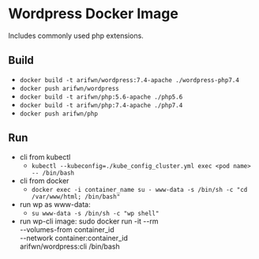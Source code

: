 Wordpress Docker Image
======================

Includes commonly used php extensions.

Build
-----

- `docker build -t arifwn/wordpress:7.4-apache ./wordpress-php7.4`
- `docker push arifwn/wordpress`
- `docker build -t arifwn/php:5.6-apache ./php5.6`
- `docker build -t arifwn/php:7.4-apache ./php7.4`
- `docker push arifwn/php`

Run
---
- cli from kubectl
    - `kubectl --kubeconfig=./kube_config_cluster.yml exec <pod name> -- /bin/bash`
- cli from docker
    - `docker exec -i container_name su - www-data -s /bin/sh -c "cd /var/www/html; /bin/bash"`
- run wp as www-data:
    - `su www-data -s /bin/sh -c "wp shell"`
- run wp-cli image:
    sudo docker run -it --rm \
    --volumes-from container_id \
    --network container:container_id \
    arifwn/wordpress:cli /bin/bash
